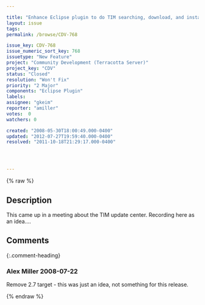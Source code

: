 ```yaml
---

title: "Enhance Eclipse plugin to do TIM searching, download, and installation"
layout: issue
tags: 
permalink: /browse/CDV-768

issue_key: CDV-768
issue_numeric_sort_key: 768
issuetype: "New Feature"
project: "Community Development (Terracotta Server)"
project_key: "CDV"
status: "Closed"
resolution: "Won't Fix"
priority: "2 Major"
components: "Eclipse Plugin"
labels: 
assignee: "gkeim"
reporter: "amiller"
votes:  0
watchers: 0

created: "2008-05-30T18:00:49.000-0400"
updated: "2012-07-27T19:59:40.000-0400"
resolved: "2011-10-18T21:29:17.000-0400"




---
```


{% raw %}

## Description

<div markdown="1" class="description">

This came up in a meeting about the TIM update center.  Recording here as an idea....

</div>

## Comments


{:.comment-heading}
### **Alex Miller** <span class="date">2008-07-22</span>

<div markdown="1" class="comment">

Remove 2.7 target - this was just an idea, not something for this release.

</div>



{% endraw %}
